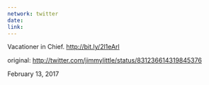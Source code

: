 ```yaml
---
network: twitter
date:
link:
---
```

Vacationer in Chief. http://bit.ly/2l1eArl 

original: http://twitter.com/jimmylittle/status/831236614319845376 

February 13, 2017